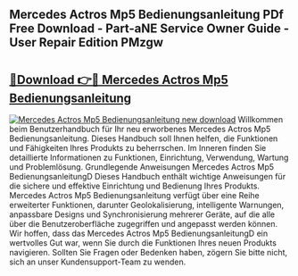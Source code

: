 ## Mercedes Actros Mp5 Bedienungsanleitung PDf Free Download - Part-aNE Service Owner Guide - User Repair Edition PMzgw

# <h2><a href="http://df1aykc.blite.top/?on=Mercedes+Actros+Mp5+Bedienungsanleitung">🔗Download 👉🔴 Mercedes Actros Mp5 Bedienungsanleitung</a></h2>

[![Mercedes Actros Mp5 Bedienungsanleitung new download](https://i.imgur.com/lujVjoI.png)](http://df1aykc.blite.top/?on=Mercedes+Actros+Mp5+Bedienungsanleitung)
Willkommen beim Benutzerhandbuch für Ihr neu erworbenes Mercedes Actros Mp5 Bedienungsanleitung. Dieses Handbuch soll Ihnen helfen, die Funktionen und Fähigkeiten Ihres Produkts zu beherrschen. Im Inneren finden Sie detaillierte Informationen zu Funktionen, Einrichtung, Verwendung, Wartung und Problemlösung. Grundlegende Anweisungen Mercedes Actros Mp5 BedienungsanleitungD Dieses Handbuch enthält wichtige Anweisungen für die sichere und effektive Einrichtung und Bedienung Ihres Produkts. Mercedes Actros Mp5 Bedienungsanleitung verfügt über eine Reihe erweiterter Funktionen, darunter Geolokalisierung, intelligente Warnungen, anpassbare Designs und Synchronisierung mehrerer Geräte, auf die alle über die Benutzeroberfläche zugegriffen und angepasst werden können. Wir hoffen, dass das Mercedes Actros Mp5 BedienungsanleitungD ein wertvolles Gut war, wenn Sie durch die Funktionen Ihres neuen Produkts navigieren. Sollten Sie Fragen oder Bedenken haben, zögern Sie bitte nicht, sich an unser Kundensupport-Team zu wenden.
